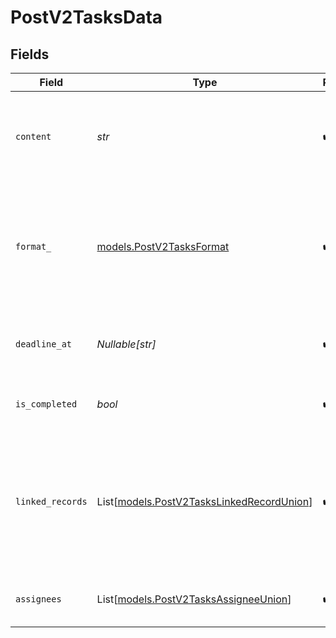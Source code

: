 # PostV2TasksData


## Fields

| Field                                                                                                              | Type                                                                                                               | Required                                                                                                           | Description                                                                                                        | Example                                                                                                            |
| ------------------------------------------------------------------------------------------------------------------ | ------------------------------------------------------------------------------------------------------------------ | ------------------------------------------------------------------------------------------------------------------ | ------------------------------------------------------------------------------------------------------------------ | ------------------------------------------------------------------------------------------------------------------ |
| `content`                                                                                                          | *str*                                                                                                              | :heavy_check_mark:                                                                                                 | The text content of the task, in the format specified by the `format` property.                                    | Follow up on current software solutions                                                                            |
| `format_`                                                                                                          | [models.PostV2TasksFormat](../models/postv2tasksformat.md)                                                         | :heavy_check_mark:                                                                                                 | The format of the task content to be created. Rich text formatting, links and @references are not supported.       |                                                                                                                    |
| `deadline_at`                                                                                                      | *Nullable[str]*                                                                                                    | :heavy_check_mark:                                                                                                 | The deadline of the task, in ISO 8601 format.                                                                      | 2023-01-01T15:00:00.000000000Z                                                                                     |
| `is_completed`                                                                                                     | *bool*                                                                                                             | :heavy_check_mark:                                                                                                 | Whether the task has been completed.                                                                               | false                                                                                                              |
| `linked_records`                                                                                                   | List[[models.PostV2TasksLinkedRecordUnion](../models/postv2taskslinkedrecordunion.md)]                             | :heavy_check_mark:                                                                                                 | Records linked to the task. Creating record links within task content text is not possible via the API at present. |                                                                                                                    |
| `assignees`                                                                                                        | List[[models.PostV2TasksAssigneeUnion](../models/postv2tasksassigneeunion.md)]                                     | :heavy_check_mark:                                                                                                 | Workspace members assigned to this task.                                                                           |                                                                                                                    |
